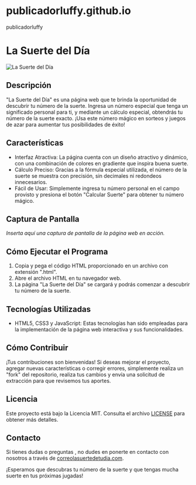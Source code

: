 # publicadorluffy.github.io
publicadorluffy
# La Suerte del Día

![La Suerte del Día](screenshot.png)

## Descripción
"La Suerte del Día" es una página web que te brinda la oportunidad de descubrir tu número de la suerte. Ingresa un número especial que tenga un significado personal para ti, y mediante un cálculo especial, obtendrás tu número de la suerte exacto. ¡Usa este número mágico en sorteos y juegos de azar para aumentar tus posibilidades de éxito!

## Características
- Interfaz Atractiva: La página cuenta con un diseño atractivo y dinámico, con una combinación de colores en gradiente que inspira buena suerte.
- Cálculo Preciso: Gracias a la fórmula especial utilizada, el número de la suerte se muestra con precisión, sin decimales ni redondeos innecesarios.
- Fácil de Usar: Simplemente ingresa tu número personal en el campo provisto y presiona el botón "Calcular Suerte" para obtener tu número mágico.

## Captura de Pantalla
_Inserta aquí una captura de pantalla de la página web en acción._

## Cómo Ejecutar el Programa
1. Copia y pega el código HTML proporcionado en un archivo con extensión ".html".
2. Abre el archivo HTML en tu navegador web.
3. La página "La Suerte del Día" se cargará y podrás comenzar a descubrir tu número de la suerte.

## Tecnologías Utilizadas
- HTML5, CSS3 y JavaScript: Estas tecnologías han sido empleadas para la implementación de la página web interactiva y sus funcionalidades.

## Cómo Contribuir
¡Tus contribuciones son bienvenidas! Si deseas mejorar el proyecto, agregar nuevas características o corregir errores, simplemente realiza un "fork" del repositorio, realiza tus cambios y envía una solicitud de extracción para que revisemos tus aportes.

## Licencia
Este proyecto está bajo la Licencia MIT. Consulta el archivo [LICENSE](LICENSE) para obtener más detalles.

## Contacto
Si tienes dudas o preguntas , no dudes en ponerte en contacto con nosotros a través de [correolasuertedetudia.com](mailto:correo:lasuertedetudia@gmail.com).

¡Esperamos que descubras tu número de la suerte y que tengas mucha suerte en tus próximas jugadas!

